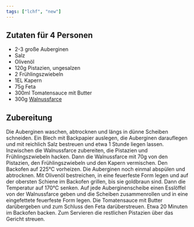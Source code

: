```yaml
---
tags: ["lchf", "new"]
---
```


## Zutaten für 4 Personen
- 2-3   große Auberginen
- Salz
- Olivenöl
- 120g  Pistazien, ungesalzen
- 2     Frühlingszwiebeln
- 1EL   Kapern
- 75g   Feta
- 300ml Tomatensauce mit Butter
- 300g  [Walnussfarce](/beilagen/Walnussfarce.html)

## Zubereitung
Die Auberginen waschen, abtrocknen und längs in dünne Scheiben schneiden. Ein Blech mit Backpapier auslegen, die Auberginen darauflegen und mit reichlich Salz bestreuen und etwa 1 Stunde liegen lassen.
Inzwischen die Walnussfarce zubereiten, die Pistazien und Frühlingszwiebeln hacken. Dann die Walnussfarce mit 70g von den Pistazien, den Frühlingszwiebeln und den Kapern vermischen.
Den Backofen auf 225℃  vorheizen. Die Auberginen noch einmal abspülen und abtrocknen. Mit Olivenöl bestreichen, in eine feuerfeste Form legen und auf der obersten Schiene im Backofen grillen, bis sie goldbraun sind. Dann die Temperatur auf 170℃  senken.
Auf jede Auberginenscheibe einen Esslöffel von der Walnussfarce geben und die Scheiben zusammenrollen und in eine eingefettete feuerfeste Form legen. Die Tomatensauce mit Butter darübergeben und zum Schluss den Feta darüberstreuen. Etwa 20 Minuten im Backofen backen.
Zum Servieren die restlichen Pistazien über das Gericht streuen.

